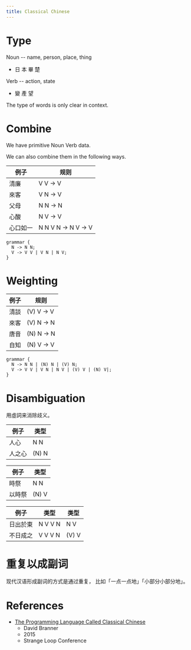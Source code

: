 ```yaml
---
title: Classical Chinese
---
```


# Type

Noun -- name, person, place, thing

- 日 本 畢 楚

Verb -- action, state

- 變 產 望

The type of words is only clear in context.

# Combine

We have primitive Noun Verb data.

We can also combine them in the following ways.

| 例子     | 规则                |
|----------|---------------------|
| 清廉     | V V -> V            |
| 來客     | V N -> V            |
| 父母     | N N -> N            |
| 心酸     | N V -> V            |
| 心口如一 | N N V N -> N V -> V |

```
grammar {
  N -> N N;
  V -> V V | V N | N V;
}
```

# Weighting

| 例子 | 规则       |
|------|------------|
| 清談 | (V) V -> V |
| 來客 | (V) N -> N |
| 唐音 | (N) N -> N |
| 自知 | (N) V -> V |

```
grammar {
  N -> N N | (N) N | (V) N;
  V -> V V | V N | N V | (V) V | (N) V|;
}
```

# Disambiguation

用虛詞来消除歧义。

| 例子   | 类型  |
|--------|-------|
| 人心   | N N   |
| 人之心 | (N) N |

| 例子   | 类型  |
|--------|-------|
| 時祭   | N N   |
| 以時祭 | (N) V |

| 例子     | 类型    | 类型  |
|----------|---------|-------|
| 日出於東 | N V V N | N V   |
| 不日成之 | V V V N | (V) V |

# 重复以成副词

现代汉语形成副词的方式是通过重复，
比如「一点一点地」「小部分小部分地」。

# References

- [The Programming Language Called Classical Chinese](https://www.youtube.com/watch?v=vBhg2p8aAQ0)
  - David Branner
  - 2015
  - Strange Loop Conference
